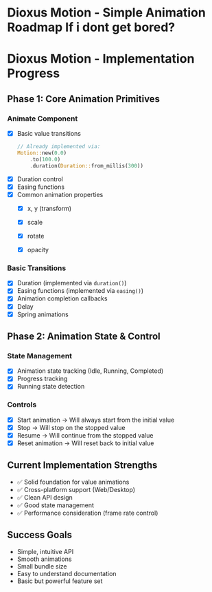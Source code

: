 # Dioxus Motion - Simple Animation Roadmap If i dont get bored?

# Dioxus Motion - Implementation Progress

## Phase 1: Core Animation Primitives
### Animate Component
- [x] Basic value transitions
  ```rust
  // Already implemented via:
  Motion::new(0.0)
      .to(100.0)
      .duration(Duration::from_millis(300))
  ```
- [x] Duration control
- [x] Easing functions
- [x] Common animation properties
  - [x] x, y (transform)
  - [x] scale
  - [x] rotate
  - [x] opacity



### Basic Transitions
- [x] Duration (implemented via `duration()`)
- [x] Easing functions (implemented via `easing()`)
- [x] Animation completion callbacks
- [x] Delay
- [x] Spring animations

## Phase 2: Animation State & Control
### State Management
- [x] Animation state tracking (Idle, Running, Completed)
- [x] Progress tracking
- [x] Running state detection

### Controls
- [x] Start animation  -> Will always start from the initial value
- [x] Stop   -> Will stop on the stopped value
- [x] Resume  -> Will continue from the stopped value
- [x] Reset animation  -> Will reset back to initial value

## Current Implementation Strengths
- ✅ Solid foundation for value animations
- ✅ Cross-platform support (Web/Desktop)
- ✅ Clean API design
- ✅ Good state management
- ✅ Performance consideration (frame rate control)

## Success Goals
- Simple, intuitive API
- Smooth animations
- Small bundle size
- Easy to understand documentation
- Basic but powerful feature set